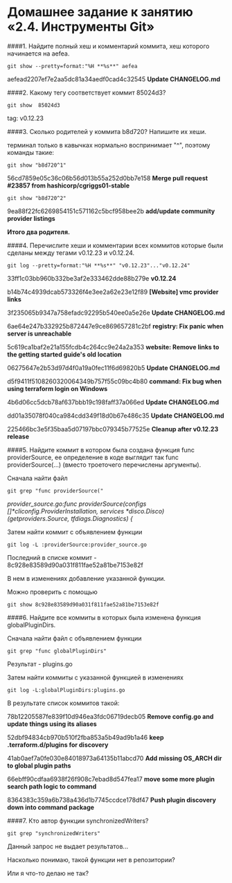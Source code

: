 # Домашнее задание к занятию «2.4. Инструменты Git»

####1. Найдите полный хеш и комментарий коммита, хеш которого начинается на aefea.

`git show --pretty=format:"%H **%s**" aefea`

aefead2207ef7e2aa5dc81a34aedf0cad4c32545 **Update CHANGELOG.md**

####2. Какому тегу соответствует коммит 85024d3?

`git show  85024d3`

tag: v0.12.23

####3. Сколько родителей у коммита b8d720? Напишите их хеши.

терминал только в кавычках нормально воспринимает "^", поэтому команды такие:

`git show "b8d720^1"`

56cd7859e05c36c06b56d013b55a252d0bb7e158 **Merge pull request #23857 from hashicorp/cgriggs01-stable**

`git show "b8d720^2"`

9ea88f22fc6269854151c571162c5bcf958bee2b **add/update community provider listings**

**Итого два родителя.**



####4. Перечислите хеши и комментарии всех коммитов которые были сделаны между тегами v0.12.23 и v0.12.24.

`git log --pretty=format:"%H **%s**" "v0.12.23"..."v0.12.24"`

33ff1c03bb960b332be3af2e333462dde88b279e **v0.12.24**

b14b74c4939dcab573326f4e3ee2a62e23e12f89 **[Website] vmc provider links**

3f235065b9347a758efadc92295b540ee0a5e26e **Update CHANGELOG.md**

6ae64e247b332925b872447e9ce869657281c2bf **registry: Fix panic when server is unreachable**

5c619ca1baf2e21a155fcdb4c264cc9e24a2a353 **website: Remove links to the getting started guide's old location**

06275647e2b53d97d4f0a19a0fec11f6d69820b5 **Update CHANGELOG.md**

d5f9411f5108260320064349b757f55c09bc4b80 **command: Fix bug when using terraform login on Windows**

4b6d06cc5dcb78af637bbb19c198faff37a066ed **Update CHANGELOG.md**

dd01a35078f040ca984cdd349f18d0b67e486c35 **Update CHANGELOG.md**

225466bc3e5f35baa5d07197bbc079345b77525e **Cleanup after v0.12.23 release**




####5. Найдите коммит в котором была создана функция func providerSource, ее определение в коде выглядит так func providerSource(...) (вместо троеточего перечислены аргументы).

Сначала найти файл

`git grep "func providerSource("`

*provider_source.go:func providerSource(configs []\*cliconfig.ProviderInstallation, services \*disco.Disco) (getproviders.Source, tfdiags.Diagnostics) {*

Затем найти коммит с объявлением функции

`git log -L :providerSource:provider_source.go`

Последний в списке коммит - 8c928e83589d90a031f811fae52a81be7153e82f

В нем в изменениях добавление указанной функции.

Можно проверить с помощью

`git show 8c928e83589d90a031f811fae52a81be7153e82f`

####6. Найдите все коммиты в которых была изменена функция globalPluginDirs.

Сначала найти файл с объявлением функции

`git grep "func globalPluginDirs"`

Результат - plugins.go

Затем найти коммиты с указанной функцией в изменениях

`git log -L:globalPluginDirs:plugins.go`

В результате список коммитов такой:

78b12205587fe839f10d946ea3fdc06719decb05 **Remove config.go and update things using its aliases**

52dbf94834cb970b510f2fba853a5b49ad9b1a46 **keep .terraform.d/plugins for discovery**

41ab0aef7a0fe030e84018973a64135b11abcd70 **Add missing OS_ARCH dir to global plugin paths**

66ebff90cdfaa6938f26f908c7ebad8d547fea17 **move some more plugin search path logic to command**

8364383c359a6b738a436d1b7745ccdce178df47 **Push plugin discovery down into command package**



####7. Кто автор функции synchronizedWriters?

`git grep "synchronizedWriters"`

Данный запрос не выдает результатов...

Насколько понимаю, такой функции нет в репозитории?

Или я что-то делаю не так?
